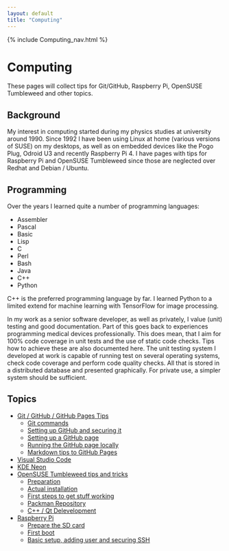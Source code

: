 ```yaml
---
layout: default
title: "Computing"
---
```


{% include Computing_nav.html %}

# Computing

These pages will collect tips for Git/GitHub, Raspberry Pi, OpenSUSE Tumbleweed and other topics.

## Background

My interest in computing started during my physics studies at university around 1990. Since 1992 I have been using Linux at home (various versions of SUSE) on my desktops, as well as on embedded devices like the Pogo Plug, Odroid U3 and recently Raspberry Pi 4. I have pages with tips for Raspberry Pi and OpenSUSE Tumbleweed since those are neglected over Redhat and Debian / Ubuntu.

## Programming

Over the years I learned quite a number of programming languages:
- Assembler
- Pascal
- Basic
- Lisp
- C
- Perl
- Bash
- Java
- C++
- Python

C++ is the preferred programming language by far. I learned Python to a limited extend for machine learning with TensorFlow for image processing.

In my work as a senior software developer, as well as privately, I value (unit) testing and good documentation. Part of this goes back to experiences programming medical devices professionally. This does mean, that I aim for 100% code coverage in unit tests and the use of static code checks. Tips how to achieve these are also documented here. The unit testing system I developed at work is capable of running test on several operating systems, check code coverage and perform code quality checks. All that is stored in a distributed database and presented graphically. For private use, a simpler system should be sufficient.

## Topics
- [Git / GitHub / GitHub Pages Tips](./Git_GitHub#git--github--github-pages-tips)
    - [Git commands](./Git_GitHub#git-commands)
    - [Setting up GitHub and securing it](./Git_GitHub#setting-up-github-and-securing-it)
    - [Setting up a GitHub page](./Git_GitHub#setting-up-a-github-page)
    - [Running the GitHub page locally](./Git_GitHub#running-the-github-page-locally)
    - [Markdown tips to GitHub Pages](./Git_GitHub#markdown-tips-to-github-pages)
- [Visual Studio Code](./VisualStudioCode#why)
- [KDE Neon](./KDENeon#preparation)
- [OpenSUSE Tumbleweed tips and tricks](./OpenSUSETumbleweed#opensuse-tumbleweed-tips-and-tricks)
    - [Preparation](./OpenSUSETumbleweed#preparation)
    - [Actual installation](./OpenSUSETumbleweed#actual-installation)
    - [First steps to get stuff working](./OpenSUSETumbleweed#first-steps-to-get-stuff-working)
    - [Packman Repository](./OpenSUSETumbleweed#packman-repository)
    - [C++ / Qt Delevelopment](./OpenSUSETumbleweed#c--qt-delevelopment)
- [Raspberry Pi](./RaspberryPi#Raspberry-pi)
    - [Prepare the SD card](./RaspberryPi#prepare-the-sd-card)
    - [First boot](./RaspberryPi#first-boot)
    - [Basic setup, adding user and securing SSH](./RaspberryPi#basic-setup-adding-user-and-securing-ssh)

